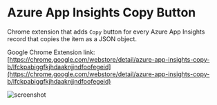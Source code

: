 # Azure App Insights Copy Button

Chrome extension that adds `Copy` button for every Azure App Insights record that copies the item as a JSON object.

Google Chrome Extension link: [https://chrome.google.com/webstore/detail/azure-app-insights-copy-b/lfckpabiggfkjhdaaknjjndfoofegeid](https://chrome.google.com/webstore/detail/azure-app-insights-copy-b/lfckpabiggfkjhdaaknjjndfoofegeid)

![screenshot](https://user-images.githubusercontent.com/800755/94981766-6715c500-054e-11eb-9898-bc8c5f202c6b.png)
